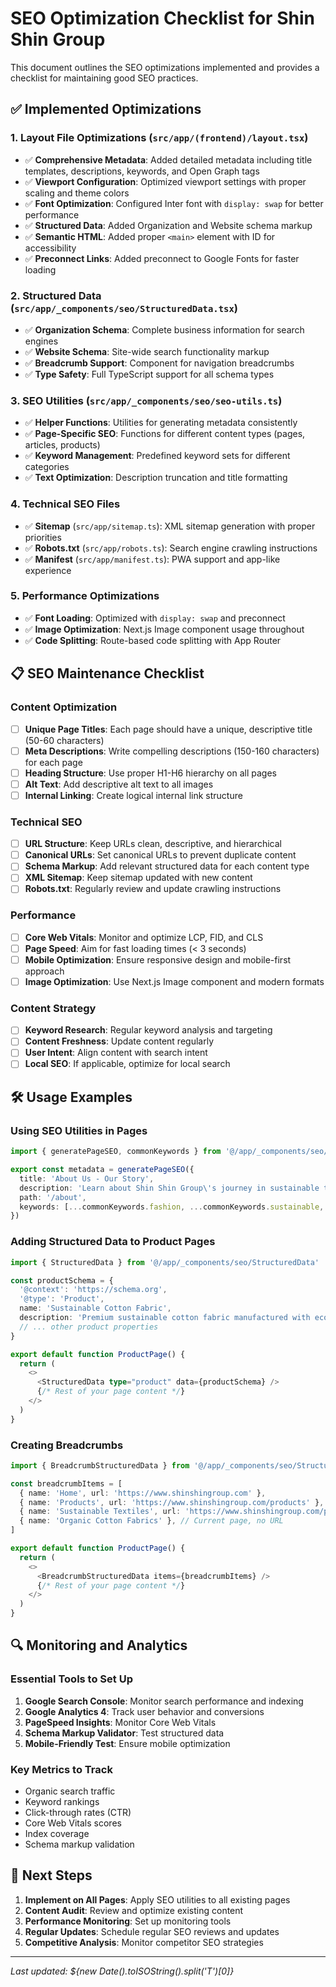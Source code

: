 # SEO Optimization Checklist for Shin Shin Group

This document outlines the SEO optimizations implemented and provides a checklist for maintaining good SEO practices.

## ✅ Implemented Optimizations

### 1. **Layout File Optimizations** (`src/app/(frontend)/layout.tsx`)

- ✅ **Comprehensive Metadata**: Added detailed metadata including title templates, descriptions, keywords, and Open Graph tags
- ✅ **Viewport Configuration**: Optimized viewport settings with proper scaling and theme colors
- ✅ **Font Optimization**: Configured Inter font with `display: swap` for better performance
- ✅ **Structured Data**: Added Organization and Website schema markup
- ✅ **Semantic HTML**: Added proper `<main>` element with ID for accessibility
- ✅ **Preconnect Links**: Added preconnect to Google Fonts for faster loading

### 2. **Structured Data** (`src/app/_components/seo/StructuredData.tsx`)

- ✅ **Organization Schema**: Complete business information for search engines
- ✅ **Website Schema**: Site-wide search functionality markup
- ✅ **Breadcrumb Support**: Component for navigation breadcrumbs
- ✅ **Type Safety**: Full TypeScript support for all schema types

### 3. **SEO Utilities** (`src/app/_components/seo/seo-utils.ts`)

- ✅ **Helper Functions**: Utilities for generating metadata consistently
- ✅ **Page-Specific SEO**: Functions for different content types (pages, articles, products)
- ✅ **Keyword Management**: Predefined keyword sets for different categories
- ✅ **Text Optimization**: Description truncation and title formatting

### 4. **Technical SEO Files**

- ✅ **Sitemap** (`src/app/sitemap.ts`): XML sitemap generation with proper priorities
- ✅ **Robots.txt** (`src/app/robots.ts`): Search engine crawling instructions
- ✅ **Manifest** (`src/app/manifest.ts`): PWA support and app-like experience

### 5. **Performance Optimizations**

- ✅ **Font Loading**: Optimized with `display: swap` and preconnect
- ✅ **Image Optimization**: Next.js Image component usage throughout
- ✅ **Code Splitting**: Route-based code splitting with App Router

## 📋 SEO Maintenance Checklist

### Content Optimization

- [ ] **Unique Page Titles**: Each page should have a unique, descriptive title (50-60 characters)
- [ ] **Meta Descriptions**: Write compelling descriptions (150-160 characters) for each page
- [ ] **Heading Structure**: Use proper H1-H6 hierarchy on all pages
- [ ] **Alt Text**: Add descriptive alt text to all images
- [ ] **Internal Linking**: Create logical internal link structure

### Technical SEO

- [ ] **URL Structure**: Keep URLs clean, descriptive, and hierarchical
- [ ] **Canonical URLs**: Set canonical URLs to prevent duplicate content
- [ ] **Schema Markup**: Add relevant structured data for each content type
- [ ] **XML Sitemap**: Keep sitemap updated with new content
- [ ] **Robots.txt**: Regularly review and update crawling instructions

### Performance

- [ ] **Core Web Vitals**: Monitor and optimize LCP, FID, and CLS
- [ ] **Page Speed**: Aim for fast loading times (< 3 seconds)
- [ ] **Mobile Optimization**: Ensure responsive design and mobile-first approach
- [ ] **Image Optimization**: Use Next.js Image component and modern formats

### Content Strategy

- [ ] **Keyword Research**: Regular keyword analysis and targeting
- [ ] **Content Freshness**: Update content regularly
- [ ] **User Intent**: Align content with search intent
- [ ] **Local SEO**: If applicable, optimize for local search

## 🛠 Usage Examples

### Using SEO Utilities in Pages

```typescript
import { generatePageSEO, commonKeywords } from '@/app/_components/seo/seo-utils'

export const metadata = generatePageSEO({
  title: 'About Us - Our Story',
  description: 'Learn about Shin Shin Group\'s journey in sustainable textile manufacturing since 1983.',
  path: '/about',
  keywords: [...commonKeywords.fashion, ...commonKeywords.sustainable, 'about', 'company story', 'bangladesh textile'],
})
```

### Adding Structured Data to Product Pages

```typescript
import { StructuredData } from '@/app/_components/seo/StructuredData'

const productSchema = {
  '@context': 'https://schema.org',
  '@type': 'Product',
  name: 'Sustainable Cotton Fabric',
  description: 'Premium sustainable cotton fabric manufactured with eco-friendly processes and LEED certified facilities',
  // ... other product properties
}

export default function ProductPage() {
  return (
    <>
      <StructuredData type="product" data={productSchema} />
      {/* Rest of your page content */}
    </>
  )
}
```

### Creating Breadcrumbs

```typescript
import { BreadcrumbStructuredData } from '@/app/_components/seo/StructuredData'

const breadcrumbItems = [
  { name: 'Home', url: 'https://www.shinshingroup.com' },
  { name: 'Products', url: 'https://www.shinshingroup.com/products' },
  { name: 'Sustainable Textiles', url: 'https://www.shinshingroup.com/products/sustainable-textiles' },
  { name: 'Organic Cotton Fabrics' }, // Current page, no URL
]

export default function ProductPage() {
  return (
    <>
      <BreadcrumbStructuredData items={breadcrumbItems} />
      {/* Rest of your page content */}
    </>
  )
}
```

## 🔍 Monitoring and Analytics

### Essential Tools to Set Up

1. **Google Search Console**: Monitor search performance and indexing
2. **Google Analytics 4**: Track user behavior and conversions
3. **PageSpeed Insights**: Monitor Core Web Vitals
4. **Schema Markup Validator**: Test structured data
5. **Mobile-Friendly Test**: Ensure mobile optimization

### Key Metrics to Track

- Organic search traffic
- Keyword rankings
- Click-through rates (CTR)
- Core Web Vitals scores
- Index coverage
- Schema markup validation

## 🚀 Next Steps

1. **Implement on All Pages**: Apply SEO utilities to all existing pages
2. **Content Audit**: Review and optimize existing content
3. **Performance Monitoring**: Set up monitoring tools
4. **Regular Updates**: Schedule regular SEO reviews and updates
5. **Competitive Analysis**: Monitor competitor SEO strategies

---

*Last updated: ${new Date().toISOString().split('T')[0]}*
